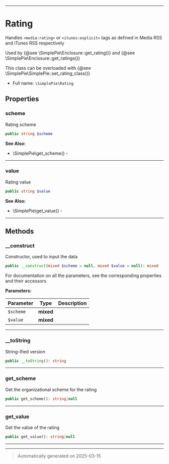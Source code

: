 ***

# Rating

Handles `<media:rating>` or `<itunes:explicit>` tags as defined in Media RSS and iTunes RSS respectively

Used by {@see \SimplePie\Enclosure::get_rating()} and {@see \SimplePie\Enclosure::get_ratings()}

This class can be overloaded with {@see \SimplePie\SimplePie::set_rating_class()}

* Full name: `\SimplePie\Rating`



## Properties


### scheme

Rating scheme

```php
public string $scheme
```





**See Also:**

* \SimplePie\get_scheme() - 

***

### value

Rating value

```php
public string $value
```





**See Also:**

* \SimplePie\get_value() - 

***

## Methods


### __construct

Constructor, used to input the data

```php
public __construct(mixed $scheme = null, mixed $value = null): mixed
```

For documentation on all the parameters, see the corresponding
properties and their accessors






**Parameters:**

| Parameter | Type | Description |
|-----------|------|-------------|
| `$scheme` | **mixed** |  |
| `$value` | **mixed** |  |





***

### __toString

String-ified version

```php
public __toString(): string
```












***

### get_scheme

Get the organizational scheme for the rating

```php
public get_scheme(): string|null
```












***

### get_value

Get the value of the rating

```php
public get_value(): string|null
```












***


***
> Automatically generated on 2025-03-15
